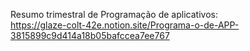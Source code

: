 Resumo trimestral de Programação de aplicativos:
<br>
https://glaze-colt-42e.notion.site/Programa-o-de-APP-3815899c9d414a18b05bafccea7ee767
